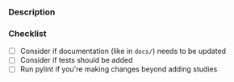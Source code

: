 ### Description
<!--- Describe your changes in detail -->

### Checklist
- [ ] Consider if documentation (like in `docs/`) needs to be updated
- [ ] Consider if tests should be added
- [ ] Run pylint if you're making changes beyond adding studies